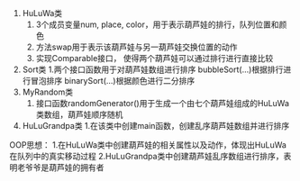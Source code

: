 1. HuLuWa类
	1. 3个成员变量num, place, color，用于表示葫芦娃的排行，队列位置和颜色
	2. 方法swap用于表示该葫芦娃与另一葫芦娃交换位置的动作
	3. 实现Comparable接口， 使得两个葫芦娃可以通过排行进行直接比较
2. Sort类
	1.两个接口函数用于对葫芦娃数组进行排序
	bubbleSort(...)根据排行进行冒泡排序
	binarySort(...)根据颜色进行二分排序
3. MyRandom类
	1. 接口函数randomGenerator()用于生成一个由七个葫芦娃组成的HuLuWa类数组，葫芦娃顺序随机
4. HuLuGrandpa类
	1.在该类中创建main函数，创建乱序葫芦娃数组并进行排序

OOP思想：
	1.在HuLuWa类中创建葫芦娃的相关属性以及动作，体现出HuLuWa在队列中的真实移动过程
	2.HuLuGrandpa类中创建葫芦娃乱序数组进行排序，表明老爷爷是葫芦娃的拥有者
